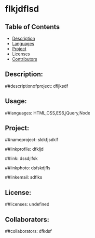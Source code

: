 # flkjdflsd

## Table of Contents 

* [Description](#descriptionofproject)  
* [Languages](#languages)  
* [Project](#nameofproject)  
* [Licenses](#licenses)   
* [Contributors](#contributors)   



 
## Description: 

##descriptionofproject: dfljksdf   

## Usage: 

##languages:  HTML,CSS,ES6,jQuery,Node   

## Project:

##nameproject: sldkfjsdklf 


##linkprofile: dfkljd   


##link: dssd;lfsk 

 
##linkphoto: dsfskdjfls   


##linkemail: sdflks  

## License: 
 ##licenses: undefined  

 ## Collaborators:
##collaborators: dfkdsf   
